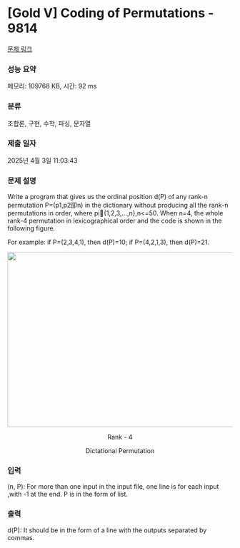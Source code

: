 # [Gold V] Coding of Permutations - 9814 

[문제 링크](https://www.acmicpc.net/problem/9814) 

### 성능 요약

메모리: 109768 KB, 시간: 92 ms

### 분류

조합론, 구현, 수학, 파싱, 문자열

### 제출 일자

2025년 4월 3일 11:03:43

### 문제 설명

<p>Write a program that gives us the ordinal position d(P) of any rank-n permutation P=(p1,p2卲n) in the dictionary without producing all the rank-n permutations in order, where pi{1,2,3,...,n},n<=50. When n=4, the whole rank-4 permutation in lexicographical order and the code is shown in the following figure. </p>

<p>For example: if P=(2,3,4,1), then d(P)=10; if P=(4,2,1,3), then d(P)=21. </p>

<p style="text-align: center;"><img alt="" src="https://onlinejudgeimages.s3-ap-northeast-1.amazonaws.com/problem/9814/1.png" style="height:392px; width:545px"></p>

<p style="text-align: center;">Rank - 4</p>

<p style="text-align: center;">Dictational Permutation</p>

### 입력 

 <p>(n, P): For more than one input in the input file, one line is for each input ,with -1 at the end. P is in the form of list.</p>

### 출력 

 <p>d(P): It should be in the form of a line with the outputs separated by commas.</p>


